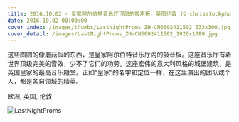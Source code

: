 ```yaml
---
title: 2016.10.02 - 皇家阿尔伯特音乐厅顶部的吸声板，英国伦敦 (© chrisstockphotography/Alamy)
date: 2016.10.02 00:00:00
cover_index: /images/thumbs/LastNightProms_ZH-CN6602411502_533x300.jpg
cover_detail: /images/LastNightProms_ZH-CN6602411502_1920x1080.jpg
---
```


这些圆圆的像蘑菇似的东西，是皇家阿尔伯特音乐厅内的吸音板。这座音乐厅有着世界顶级完美的音效，少不了它们的功劳。这座宏伟的意大利风格的城堡建筑，是英国皇家的最高音乐殿堂。正如“皇家”的名字和定位一样，在这里演出的团队或个人，都是各自领域的精英。

欧洲, 英国, 伦敦

![LastNightProms](/images/LastNightProms_ZH-CN6602411502_1920x1080.jpg)
